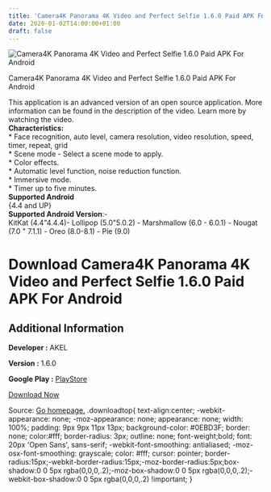 ```yaml
---
title: 'Camera4K Panorama 4K Video and Perfect Selfie 1.6.0 Paid APK For Android'
date: 2020-01-02T14:00:00+01:00
draft: false
---
```


![Camera4K Panorama 4K Video and Perfect Selfie 1.6.0 Paid APK For Android](https://i0.wp.com/apkhome.net/wp-content/uploads/2020/01/Camera4K-Panorama-4K-Video-and-Perfect-Selfie-1.6.0-Paid.png "Camera4K Panorama 4K Video and Perfect Selfie 1.6.0 Paid APK For Android")

  

Camera4K Panorama 4K Video and Perfect Selfie 1.6.0 Paid APK For Android

This application is an advanced version of an open source application. More information can be found in the description of the video. Learn more by watching the video.  
**Characteristics:**  
\* Face recognition, auto level, camera resolution, video resolution, speed, timer, repeat, grid  
\* Scene mode - Select a scene mode to apply.  
\* Color effects.  
\* Automatic level function, noise reduction function.  
\* Immersive mode.  
\* Timer up to five minutes.  
**Supported Android**  
{4.4 and UP}  
**Supported Android Version**:-  
KitKat (4.4"4.4.4)- Lollipop (5.0"5.0.2) - Marshmallow (6.0 - 6.0.1) - Nougat (7.0 " 7.1.1) - Oreo (8.0-8.1) - Pie (9.0)

Download Camera4K Panorama 4K Video and Perfect Selfie 1.6.0 Paid APK For Android
=================================================================================

Additional Information
----------------------

**Developer :** AKEL

**Version :** 1.6.0

**Google Play :** [PlayStore](https://play.google.com/store/apps/details?id=com.cam.camera4k&hl=en)

  

[Download Now](https://store4app.co/post/camera4k-panorama-4k-video-and-perfect-selfie-1-6-0-paid-apk-for-android_1577969291)

  
Source: [Go homepage.](https://store4app.co/post/camera4k-panorama-4k-video-and-perfect-selfie-1-6-0-paid-apk-for-android_1577969291) .downloadtop{ text-align:center; -webkit-appearance: none; -moz-appearance: none; appearance: none; width: 100%; padding: 9px 9px 11px 13px; background-color: #0EBD3F; border: none; color:#fff; border-radius: 3px; outline: none; font-weight;bold; font: 20px 'Open Sans', sans-serif; -webkit-font-smoothing: antialiased; -moz-osx-font-smoothing: grayscale; color: #fff; cursor: pointer; border-radius:15px;-webkit-border-radius:15px;-moz-border-radius:5px;box-shadow:0 0 5px rgba(0,0,0,.2);-moz-box-shadow:0 0 5px rgba(0,0,0,.2);-webkit-box-shadow:0 0 5px rgba(0,0,0,.2) !important; }